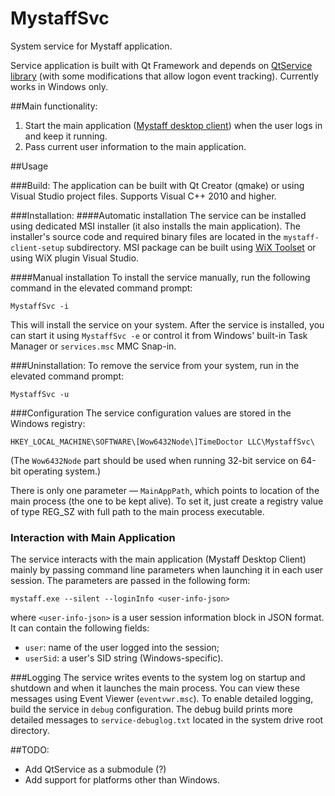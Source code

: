 # MystaffSvc
System service for Mystaff application.

Service application is built with Qt Framework and depends on [QtService library](https://github.com/qtproject/qt-solutions/tree/master/qtservice) (with some modifications that allow logon event tracking). Currently works in Windows only.


##Main functionality:

1. Start the main application ([Mystaff desktop client](http://app.mystaff.com/)) when the user logs in and keep it running.
2. Pass current user information to the main application. 

##Usage

###Build:
The application can be built with Qt Creator (qmake) or using Visual Studio project files. Supports Visual C++ 2010 and higher.

###Installation:
####Automatic installation
The service can be installed using dedicated MSI installer (it also installs the main application). The installer's source code and required binary files are located in the `mystaff-client-setup` subdirectory. MSI package can be built using [WiX Toolset](http://wixtoolset.org/releases/) or using WiX plugin Visual Studio.

####Manual installation
To install the service manually, run the following command in the elevated command prompt:
```
MystaffSvc -i
```

This will install the service on your system. After the service is installed, you can start it using `MystaffSvc -e` or control it from Windows' built-in Task Manager or `services.msc` MMC Snap-in.

###Uninstallation:
To remove the service from your system, run in the elevated command prompt:
```
MystaffSvc -u
```

###Configuration
The service configuration values are stored in the Windows registry:
```
HKEY_LOCAL_MACHINE\SOFTWARE\[Wow6432Node\]TimeDoctor LLC\MystaffSvc\
```
(The `Wow6432Node` part should be used when running 32-bit service on 64-bit operating system.)

There is only one parameter — `MainAppPath`, which points to location of the main process (the one to be kept alive). To set it, just create a registry value of type REG_SZ with full path to the main process executable.

### Interaction with Main Application
The service interacts with the main application (Mystaff Desktop Client) mainly by passing command line parameters when launching it in each user session. The parameters are passed in the following form:
```
mystaff.exe --silent --loginInfo <user-info-json>
```
where `<user-info-json>` is a user session information block in JSON format. It can contain the following fields:
* `user`: name of the user logged into the session;
* `userSid`: a user's SID string (Windows-specific).

###Logging
The service writes events to the system log on startup and shutdown and when it launches the main process. You can view these messages using Event Viewer (`eventvwr.msc`).
To enable detailed logging, build the service in `debug` configuration. The debug build prints more detailed messages to `service-debuglog.txt` located in the system drive root directory.

##TODO:
* Add QtService as a submodule (?)
* Add support for platforms other than Windows.
